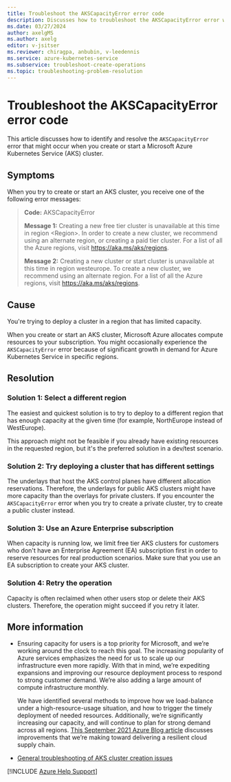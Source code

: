 ```yaml
---
title: Troubleshoot the AKSCapacityError error code
description: Discusses how to troubleshoot the AKSCapacityError error when you create or start a Kubernetes cluster.
ms.date: 03/27/2024
author: axelgMS
ms.author: axelg
editor: v-jsitser
ms.reviewer: chiragpa, anbubin, v-leedennis
ms.service: azure-kubernetes-service
ms.subservice: troubleshoot-create-operations
ms.topic: troubleshooting-problem-resolution
---
```

# Troubleshoot the AKSCapacityError error code

This article discusses how to identify and resolve the `AKSCapacityError` error that might occur when you create or start a Microsoft Azure Kubernetes Service (AKS) cluster.

## Symptoms

When you try to create or start an AKS cluster, you receive one of the following error messages:

> **Code:** AKSCapacityError
>
> **Message 1:** Creating a new free tier cluster is unavailable at this time in region \<Region\>. In order to create a new cluster, we recommend using an alternate region, or creating a paid tier cluster. For a list of all the Azure regions, visit <https://aka.ms/aks/regions>.
>
> **Message 2:** Creating a new cluster or start cluster is unavailable at this time in region westeurope. To create a new cluster, we recommend using an alternate region. For a list of all the Azure regions, visit <https://aka.ms/aks/regions>.

## Cause

You're trying to deploy a cluster in a region that has limited capacity. 

When you create or start an AKS cluster, Microsoft Azure allocates compute resources to your subscription. You might occasionally experience the `AKSCapacityError` error because of significant growth in demand for Azure Kubernetes Service in specific regions.

## Resolution

### Solution 1: Select a different region

The easiest and quickest solution is to try to deploy to a different region that has enough capacity at the given time (for example, NorthEurope instead of WestEurope).

This approach might not be feasible if you already have existing resources in the requested region, but it's the preferred solution in a dev/test scenario.

### Solution 2: Try deploying a cluster that has different settings

The underlays that host the AKS control planes have different allocation reservations. Therefore, the underlays for public AKS clusters might have more capacity than the overlays for private clusters. If you encounter the `AKSCapacityError` error when you try to create a private cluster, try to create a public cluster instead.

### Solution 3: Use an Azure Enterprise subscription

When capacity is running low, we limit free tier AKS clusters for customers who don't have an Enterprise Agreement (EA) subscription first in order to reserve resources for real production scenarios. Make sure that you use an EA subscription to create your AKS cluster.

### Solution 4: Retry the operation

Capacity is often reclaimed when other users stop or delete their AKS clusters. Therefore, the operation might succeed if you retry it later.

## More information

- Ensuring capacity for users is a top priority for Microsoft, and we’re working around the clock to reach this goal. The increasing popularity of Azure services emphasizes the need for us to scale up our infrastructure even more rapidly. With that in mind, we’re expediting expansions and improving our resource deployment process to respond to strong customer demand. We’re also adding a large amount of compute infrastructure monthly.

   We have identified several methods to improve how we load-balance under a high-resource-usage situation, and how to trigger the timely deployment of needed resources. Additionally, we’re significantly increasing our capacity, and will continue to plan for strong demand across all regions. [This September 2021 Azure Blog article](https://azure.microsoft.com/blog/advancing-reliability-through-a-resilient-cloud-supply-chain/) discusses improvements that we’re making toward delivering a resilient cloud supply chain.

- [General troubleshooting of AKS cluster creation issues](troubleshoot-aks-cluster-creation-issues.md)

[!INCLUDE [Azure Help Support](../../includes/azure-help-support.md)]

